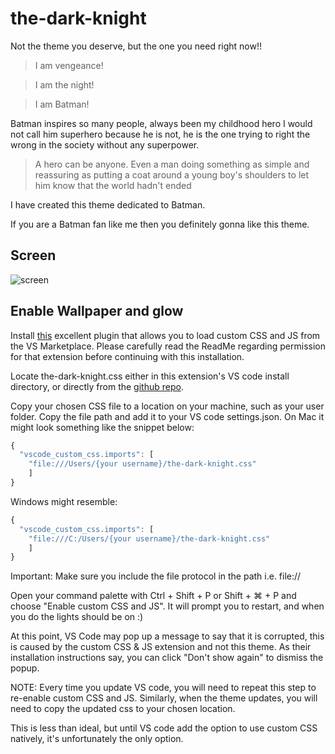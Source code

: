 # the-dark-knight

Not the theme you deserve, but the one you need right now!!

> I am vengeance!

> I am the night!

> I am Batman!

Batman inspires so many people, always been my childhood hero I would not call him superhero because he is not, he is the one trying to right the wrong in the society without any superpower.

> A hero can be anyone. Even a man doing something as simple and reassuring as putting a coat around a young boy's shoulders to let him know that the world hadn't ended

I have created this theme dedicated to Batman.

If you are a Batman fan like me then you definitely gonna like this theme.

## Screen
![screen](https://github.com/vikas0sharma/the-dark-knight/blob/master/screens/screens.png)

## Enable Wallpaper and glow

Install [this](https://marketplace.visualstudio.com/items?itemName=be5invis.vscode-custom-css) excellent plugin that allows you to load custom CSS and JS from the VS Marketplace. Please carefully read the ReadMe regarding permission for that extension before continuing with this installation.

Locate the-dark-knight.css either in this extension's VS code install directory, or directly from the [github repo](https://github.com/vikas0sharma/the-dark-knight/blob/master/the-dark-knight.css).

Copy your chosen CSS file to a location on your machine, such as your user folder. Copy the file path and add it to your VS code settings.json. On Mac it might look something like the snippet below:

```javascript
{
  "vscode_custom_css.imports": [
    "file:///Users/{your username}/the-dark-knight.css"
    ]
}
```
Windows might resemble:

```javascript
{
  "vscode_custom_css.imports": [
    "file:///C:/Users/{your username}/the-dark-knight.css"
    ]
}
```

Important: Make sure you include the file protocol in the path i.e. file://

Open your command palette with Ctrl + Shift + P or Shift + ⌘ + P and choose "Enable custom CSS and JS". It will prompt you to restart, and when you do the lights should be on :)

At this point, VS Code may pop up a message to say that it is corrupted, this is caused by the custom CSS & JS extension and not this theme. As their installation instructions say, you can click "Don't show again" to dismiss the popup.

NOTE: Every time you update VS code, you will need to repeat this step to re-enable custom CSS and JS. Similarly, when the theme updates, you will need to copy the updated css to your chosen location.

This is less than ideal, but until VS code add the option to use custom CSS natively, it's unfortunately the only option.
